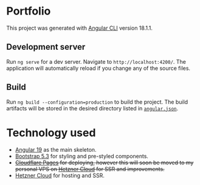 # Portfolio

This project was generated with [Angular CLI](https://github.com/angular/angular-cli) version 18.1.1.

## Development server

Run `ng serve` for a dev server. Navigate to `http://localhost:4200/`. The application will automatically reload if you change any of the source files.

## Build

Run `ng build --configuration=production` to build the project. The build artifacts will be stored in the desired directory listed in [`angular.json`](/angular.json).

# Technology used

* [Angular 19](https://angular.dev/) as the main skeleton.
* [Bootstrap 5.3](https://getbootstrap.com/) for styling and pre-styled components.
* ~~[Cloudflare Pages](https://pages.cloudflare.com/) for deploying, however this will soon be moved to my personal VPS on [Hetzner Cloud](https://www.hetzner.com/cloud/) for SSR and improvements.~~
* [Hetzner Cloud](https://www.hetzner.com/cloud/) for hosting and SSR.